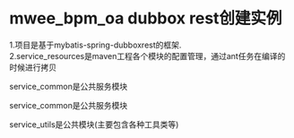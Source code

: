# mwee_bpm_oa dubbox rest创建实例

1.项目是基于mybatis-spring-dubboxrest的框架.<br/>
2.service_resources是maven工程各个模块的配置管理，通过ant任务在编译的时候进行拷贝<br/>

  service_common是公共服务模块<br/>

  service_common是公共服务模块<br/>

  service_utils是公共模块(主要包含各种工具类等)<br/>

